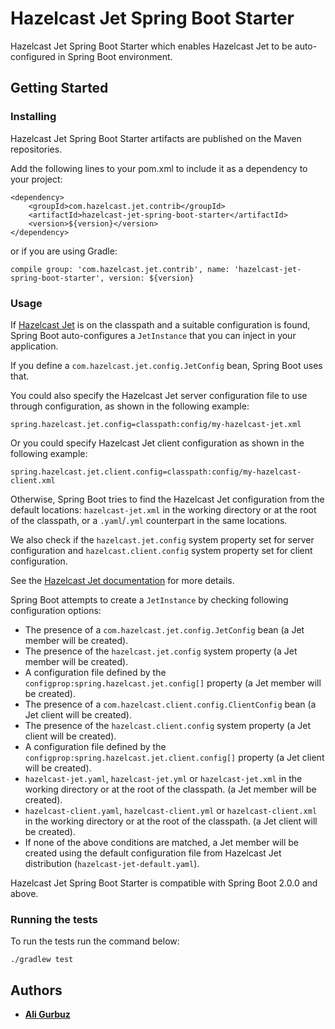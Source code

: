 # Hazelcast Jet Spring Boot Starter

Hazelcast Jet Spring Boot Starter which enables Hazelcast Jet to be 
auto-configured in Spring Boot environment.

## Getting Started

### Installing

Hazelcast Jet Spring Boot Starter artifacts are published on the Maven
repositories. 

Add the following lines to your pom.xml to include it as a dependency
to your project:

```
<dependency>
    <groupId>com.hazelcast.jet.contrib</groupId>
    <artifactId>hazelcast-jet-spring-boot-starter</artifactId>
    <version>${version}</version>
</dependency>
```

or if you are using Gradle: 
```
compile group: 'com.hazelcast.jet.contrib', name: 'hazelcast-jet-spring-boot-starter', version: ${version}
```

### Usage

If [Hazelcast Jet](https://jet.hazelcast.org/) is on the classpath and
a suitable configuration is found, Spring Boot auto-configures a
`JetInstance` that you can inject in your application.

If you define a `com.hazelcast.jet.config.JetConfig` bean, Spring Boot
uses that.

You could also specify the Hazelcast Jet server configuration file to
use through configuration, as shown in the following example:

```text
spring.hazelcast.jet.config=classpath:config/my-hazelcast-jet.xml
```

Or you could specify Hazelcast Jet client configuration as shown in the
following example:

```text
spring.hazelcast.jet.client.config=classpath:config/my-hazelcast-client.xml
```

Otherwise, Spring Boot tries to find the Hazelcast Jet configuration
from the default locations: `hazelcast-jet.xml` in the working
directory or at the root of the classpath, or a `.yaml`/`.yml`
counterpart in the same locations.

We also check if the `hazelcast.jet.config` system property set for
server configuration and `hazelcast.client.config` system property set
for client configuration.

See the 
[Hazelcast Jet documentation](https://docs.hazelcast.org/docs/jet/latest/manual/#declarative-configuration)
 for more details.

Spring Boot attempts to create a `JetInstance` by checking following 
configuration options:

* The presence of a `com.hazelcast.jet.config.JetConfig` bean (a Jet
member will be created).
* The presence of the `hazelcast.jet.config` system property (a Jet
member will be created).
* A configuration file defined by the 
`configprop:spring.hazelcast.jet.config[]` property (a Jet member will
 be created).
* The presence of a `com.hazelcast.client.config.ClientConfig` bean (a
Jet client will be created).
* The presence of the `hazelcast.client.config` system property (a Jet
client will be created).
* A configuration file defined by the 
`configprop:spring.hazelcast.jet.client.config[]` property (a Jet
client will be created).
* `hazelcast-jet.yaml`, `hazelcast-jet.yml` or `hazelcast-jet.xml` in
the working directory or at the root of the classpath. (a Jet member
will be created).
* `hazelcast-client.yaml`, `hazelcast-client.yml` or 
`hazelcast-client.xml` in the working directory or at the root of the 
classpath. (a Jet client will be created).
* If none of the above conditions are matched, a Jet member will be 
created using the default configuration file from Hazelcast Jet 
distribution (`hazelcast-jet-default.yaml`). 

Hazelcast Jet Spring Boot Starter is compatible with Spring Boot 2.0.0
and above.

### Running the tests

To run the tests run the command below: 

```
./gradlew test
```

## Authors

* **[Ali Gurbuz](https://github.com/gurbuzali)**
